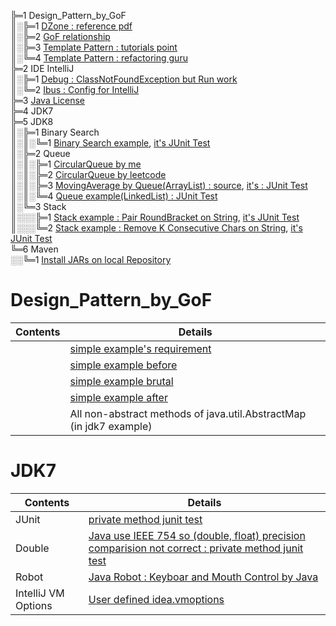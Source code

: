 ╠═1 Design_Pattern_by_GoF  
║░╠═1 [DZone : reference pdf](01_Design_Pattern_by_GoF/rc008-designpatterns_online.pdf)  
║░╠═2 [GoF relationship](01_Design_Pattern_by_GoF/1.1_Design_Patterns_Relationship.jpg)  
║░╠═3 [Template Pattern : tutorials point](https://www.tutorialspoint.com/design_pattern/template_pattern.htm)  
║░╚═4 [Template Pattern : refactoring guru](https://refactoring.guru/design-patterns/template-method)  
╠═2 IDE IntelliJ  
║░╠═1 [Debug : ClassNotFoundException but Run work](02_IDE/01_IntelliJ/01_Debug_ClassNotFoundException.md)  
║░╚═2 [Ibus : Config for IntelliJ](02_IDE/01_IntelliJ/02_IBus_Config_for_IntelliJ.md)  
╠═3 [Java License](03_Java_License/01_Java_License.md)  
╠═4 JDK7  
╠═5 JDK8  
║░╠═1 Binary Search  
║░║░╚═1 [Binary Search example](05_JDK8/src/main/java/rwoo/research/sort/BinarySearch.java), [it's JUnit Test](05_JDK8/src/test/java/rwoo/research/sort/BinarySearchTest.java)  
║░╠═2 Queue  
║░║░╠═1 [CircularQueue by me](05_JDK8/src/main/java/rwoo/research/queue/me/MeCircularQueue.java)  
║░║░╠═2 [CircularQueue by leetcode](05_JDK8/src/main/java/rwoo/research/queue/leetcode/MyCircularQueue.java)  
║░║░╠═3 [MovingAverage by Queue(ArrayList) : source](05_JDK8/src/main/java/rwoo/research/queue/me/MovingAverage.java), [it's : JUnit Test](05_JDK8/src/test/java/rwoo/research/queue/me/MovingAverageTest.java)  
║░║░╚═4 [Queue example(LinkedList) : JUnit Test](05_JDK8/src/test/java/rwoo/research/queue/me/QueueTest.java)  
║░╚═3 Stack  
║░░░╠═1 [Stack example : Pair RoundBracket on String](05_JDK8/src/main/java/rwoo/research/stack/PairRoundBracket.java), [it's JUnit Test](05_JDK8/src/test/java/rwoo/research/stack/PairRoundBracketTest.java)  
║░░░╚═2 [Stack example : Remove K Consecutive Chars on String](05_JDK8/src/main/java/rwoo/research/stack/RemoveKConsecutiveChars.java), [it's JUnit Test](05_JDK8/src/test/java/rwoo/research/stack/RemoveKConsecutiveCharsTest.java)  
╚═6 Maven  
░░╚═1 [Install JARs on local Repository](06_Maven/01_install-file.md)  

# Design_Pattern_by_GoF
| Contents         | Details                                                                                                                            |
|------------------|------------------------------------------------------------------------------------------------------------------------------------|
|                  | [simple example's requirement](02_JDK7/src/main/java/rwoo/research/design/pattern/behavioral/template/Expand-Requirement.txt)      |
|                  | [simple example before](02_JDK7/src/main/java/rwoo/research/design/pattern/behavioral/template/before/HamSandwich.java)            |
|                  | [simple example brutal](02_JDK7/src/main/java/rwoo/research/design/pattern/behavioral/template/brutal/HamSandwich.java)            |
|                  | [simple example after](02_JDK7/src/main/java/rwoo/research/design/pattern/behavioral/template/after/ConcretClass/HamSandwich.java) |
|                  | All non-abstract methods of java.util.AbstractMap (in jdk7 example)                                                                |

# JDK7
| Contents            | Details                                                                                                                                                              |
|---------------------|----------------------------------------------------------------------------------------------------------------------------------------------------------------------|
| JUnit               | [private method junit test](02_JDK7/src/test/java/rwoo/research/MockPrivateMethodTest.java)                                                                          |
| Double              | [Java use IEEE 754 so (double, float) precision comparision not correct : private method junit test](02_JDK7/src/test/java/rwoo/research/DoubleComparisionTest.java) |
| Robot               | [Java Robot : Keyboar and Mouth Control by Java](02_JDK7/src/test/java/rwoo/research/RobotTest.java)                                                                 |
| IntelliJ VM Options | [User defined idea.vmoptions](02_JDK7/src/test/resources/idea.vmoptions)                                                                                             |
